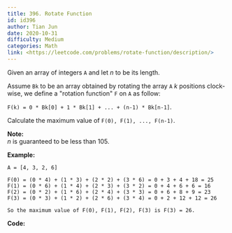 ```yaml
---
title: 396. Rotate Function
id: id396
author: Tian Jun
date: 2020-10-31
difficulty: Medium
categories: Math
link: <https://leetcode.com/problems/rotate-function/description/>
---
```


Given an array of integers `A` and let _n_ to be its length.

Assume `Bk` to be an array obtained by rotating the array `A` _k_ positions
clock-wise, we define a "rotation function" `F` on `A` as follow:

`F(k) = 0 * Bk[0] + 1 * Bk[1] + ... + (n-1) * Bk[n-1]`.

Calculate the maximum value of `F(0), F(1), ..., F(n-1)`.

**Note:**  
_n_ is guaranteed to be less than 105.

**Example:**
            A = [4, 3, 2, 6]        F(0) = (0 * 4) + (1 * 3) + (2 * 2) + (3 * 6) = 0 + 3 + 4 + 18 = 25    F(1) = (0 * 6) + (1 * 4) + (2 * 3) + (3 * 2) = 0 + 4 + 6 + 6 = 16    F(2) = (0 * 2) + (1 * 6) + (2 * 4) + (3 * 3) = 0 + 6 + 8 + 9 = 23    F(3) = (0 * 3) + (1 * 2) + (2 * 6) + (3 * 4) = 0 + 2 + 12 + 12 = 26        So the maximum value of F(0), F(1), F(2), F(3) is F(3) = 26.    


**Code:**
